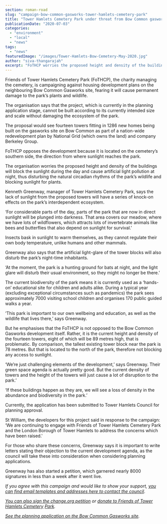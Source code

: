 ```yaml
---
section: roman-road
slug: "campaign-bow-common-gasworks-tower-hamlets-cemetery-park"
title: "Tower Hamlets Cemetery Park under threat from Bow Common gasworks development"
publicationDate: "2020-07-03"
categories: 
  - "environment"
  - "local"
  - "news"
tags: 
  - "news"
featuredImage: "/images/Tower-Hamlets-Bow-Cemetery-May-2020.jpg"
author: "siva-thangarajah"
excerpt: "FoTHCP worries the proposed height and density of the buildings will block the sunlight during the day and cause artificial light pollution at night, thus disturbing the natural circadian rhythms of the park’s wildlife and blocking sunlight for plants."
---
```


  
Friends of Tower Hamlets Cemetery Park (FoTHCP), the charity managing the cemetery, is campaigning against housing development plans on the neighbouring Bow Common Gasworks site, fearing it will cause permanent damage to the park’s plants and wildlife.

The organisation says that the project, which is currently in the planning application stage, cannot be built according to its currently intended size and scale without damaging the ecosystem of the park. 

The proposal would see fourteen towers fitting in 1286 new homes being built on the gasworks site on Bow Common as part of a nation-wide redevelopment plan by National Grid (which owns the land) and company Berkeley Group.

FoTHCP opposes the development because it is located on the cemetery’s southern side, the direction from where sunlight reaches the park.

The organisation worries the proposed height and density of the buildings will block the sunlight during the day and cause artificial light pollution at night, thus disturbing the natural circadian rhythms of the park’s wildlife and blocking sunlight for plants. 

Kenneth Greenway, manager of Tower Hamlets Cemetery Park, says the lack of sunlight from the proposed towers will have a series of knock-on effects on the park’s interdependent ecosystem.

‘For considerable parts of the day, parts of the park that are now in direct sunlight will be plunged into darkness. That area covers our meadow, where we have lots of wildflowers, which attracts lots of invertebrate animals like bees and butterflies that also depend on sunlight for survival.’

Insects bask in sunlight to warm themselves, as they cannot regulate their own body temperature, unlike humans and other mammals. 

Greenway also says that the artificial light-glare of the tower blocks will also disturb the park’s night-time inhabitants. 

‘At the moment, the park is a hunting ground for bats at night, and the light glare will disturb their usual environment, so they might no longer be there.’

The current biodiversity of the park means it is currently used as a ‘hands-on’ educational site for children and adults alike. During a typical year (excluding exceptional circumstances such as pandemics) the park sees approximately 7000 visiting school children and organises 170 public guided walks a year. 

‘This park is important to our own wellbeing and education, as well as the wildlife that lives there,’ says Greenway. 

But he emphasises that the FoTHCP is not opposed to the Bow Common Gasworks development itself. Rather, it is the current height and density of the fourteen towers, eight of which will be 89 metres high, that is problematic. By comparison, the tallest existing tower block near the park is 78 metres. But that is located to the north of the park, therefore not blocking any access to sunlight. 

‘We’re just challenging elements of the development,’ says Greenway. Their green space agenda is actually pretty good. But the current density of towers and the height of the towers will just cause a lot of disruption to the park.’

‘If these buildings happen as they are, we will see a loss of density in the abundance and biodiversity in the park.’

Currently, the application has been submitted to Tower Hamlets Council for planning approval. 

St William, the developers for this project said in response to the campaign: ‘We are continuing to engage with Friends of Tower Hamlets Cemetery Park and the London Borough of Tower Hamlets to address the concerns which have been raised.'

For those who share these concerns, Greenway says it is important to write letters stating their objection to the current development agenda, as the council will take these into consideration when considering planning applications. 

Greenway has also started a petition, which garnered nearly 8000 signatures in less than a week after it went live. 

_If you agree with this campaign and would like to show your support,_ [_you can find email templates and addresses here to contact the council_](https://mailchi.mp/fothcp/urgent-protect-thcp-from-shady-development-new?fbclid=IwAR026AJKtrF2iuQUhmr8CKl2VVNhd00ZbJSJKEZJC4aEQv2cmOdYnbJKZF4).  

_[You can also sign the change.org petition](https://www.change.org/p/apsana-begum-treasured-inner-city-london-woodland-fights-for-its-life?recruiter=1123917470&utm_source=share_petition&utm_medium=twitter&utm_campaign=share_petition&utm_term=G%3ESearch%3ESAP%3EUK%3ENonBrand%3EExact&recruited_by_id=90f29d10-b6e0-11ea-a841-2581adc147fe)_ _or [donate to Friends of Tower Hamlets Cemetery](https://fothcp.org/donate/)_ [](https://fothcp.org/donate/)_[Park](https://fothcp.org/donate/)._

[_See the planning application on the Bow Common Gasworks site_](https://development.towerhamlets.gov.uk/online-applications/applicationDetails.do?activeTab=documents&keyVal=DCAPR_130315)_._
